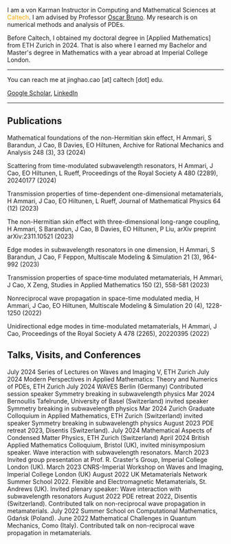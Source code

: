 I am a von Karman Instructor in Computing and Mathematical Sciences at <font color="orange">Caltech</font>. I am advised by Professor [Oscar Bruno](https://www.cms.caltech.edu/people/obruno). 
My research is on numerical methods and analysis of PDEs.

Before Caltech, I obtained my doctoral degree in [Applied Mathematics] from ETH Zurich in 2024. That is also where I earned my Bachelor and Master's degree in Mathematics with a year abroad at Imperial College London.

---
You can reach me at jinghao.cao [at] caltech [dot] edu.
 
[Google Scholar](https://scholar.google.com/citations?user=Hp5IpFcAAAAJ), [LinkedIn](https://www.linkedin.com/in/jhcao1997)
<!-- Remove above link if you don't want to attibute -->

---

## Publications 
Mathematical foundations of the non-Hermitian skin effect, H Ammari, S Barandun, J Cao, B Davies, EO Hiltunen, Archive for Rational Mechanics and Analysis 248 (3), 33 (2024)

Scattering from time-modulated subwavelength resonators, H Ammari, J Cao, EO Hiltunen, L Rueff, Proceedings of the Royal Society A 480 (2289), 20240177 (2024)

Transmission properties of time-dependent one-dimensional metamaterials, H Ammari, J Cao, EO Hiltunen, L Rueff, Journal of Mathematical Physics 64 (12) (2023)

The non-Hermitian skin effect with three-dimensional long-range coupling, H Ammari, S Barandun, J Cao, B Davies, EO Hiltunen, P Liu, arXiv preprint arXiv:2311.10521 (2023)

Edge modes in subwavelength resonators in one dimension, H Ammari, S Barandun, J Cao, F Feppon, Multiscale Modeling & Simulation 21 (3), 964-992 (2023)

Transmission properties of space‐time modulated metamaterials, H Ammari, J Cao, X Zeng, Studies in Applied Mathematics 150 (2), 558-581 (2023)

Nonreciprocal wave propagation in space-time modulated media, H Ammari, J Cao, EO Hiltunen, Multiscale Modeling & Simulation 20 (4), 1228-1250 (2022)

Unidirectional edge modes in time-modulated metamaterials, H Ammari, J Cao, Proceedings of the Royal Society A 478 (2265), 20220395 (2022)



## Talks, Visits, and Conferences

July 2024 Series of Lectures on Waves and Imaging V, ETH Zurich
July 2024 Modern Perspectives in Applied Mathematics: Theory and Numerics of PDEs, ETH Zurich
July 2024 WAVES Berlin (Germany) Contributed session speaker Symmetry breaking in subwavelength physics
Mar 2024 Bernoullis Tafelrunde, University of Basel (Switzerland) invited speaker Symmetry breaking in subwavelength physics
Mar 2024 Zurich Graduate Colloquium in Applied Mathematics, ETH Zurich (Switzerland) invited speaker Symmetry breaking in subwavelength physics
August 2023 PDE retreat 2023, Disentis (Switzerland).
July 2024 Mathematical Aspects of Condensed Matter Physics, ETH Zurich (Switzerland)
April 2024 British Applied Mathematics Colloquium, Bristol (UK), invited minisymposium speaker. Wave interaction with subwavelength resonators.
March 2023 Invited group presentation at Prof. R. Craster's Group, Imperial College London (UK).
March 2023 CNRS-Imperial Workshop on Waves and Imaging, Imperial College London (UK)
August 2022 UK Metamaterials Network Summer School 2022. Flexible and Electromagnetic Metamaterials, St. Andrews (UK). Invited plenary speaker: Wave interaction with subwavelength resonators
August 2022 PDE retreat 2022, Disentis (Switzerland). Contributed talk on non-reciprocal wave propagation in metamaterials.
July 2022 Summer School on Computational Mathematics, Gdańsk (Poland).
June 2022 Mathematical Challenges in Quantum Mechanics, Como (Italy). Contributed talk on non-reciprocal wave propagation in metamaterials.

